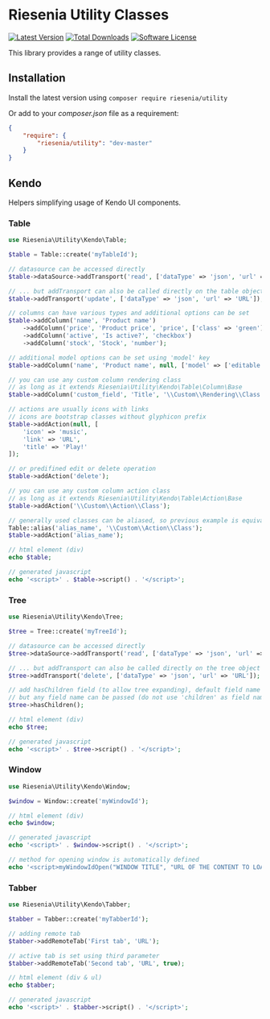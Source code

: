 # Riesenia Utility Classes

[![Latest Version](https://img.shields.io/packagist/v/riesenia/utility.svg?style=flat-square)](https://packagist.org/packages/riesenia/utility)
[![Total Downloads](https://img.shields.io/packagist/dt/riesenia/utility.svg?style=flat-square)](https://packagist.org/packages/riesenia/utility)
[![Software License](https://img.shields.io/badge/license-MIT-brightgreen.svg?style=flat-square)](LICENSE.md)

This library provides a range of utility classes.

## Installation

Install the latest version using `composer require riesenia/utility`

Or add to your *composer.json* file as a requirement:

```json
{
    "require": {
        "riesenia/utility": "dev-master"
    }
}
```

## Kendo

Helpers simplifying usage of Kendo UI components.

### Table

```php
use Riesenia\Utility\Kendo\Table;

$table = Table::create('myTableId');

// datasource can be accessed directly
$table->dataSource->addTransport('read', ['dataType' => 'json', 'url' => 'URL']);

// ... but addTransport can also be called directly on the table object
$table->addTransport('update', ['dataType' => 'json', 'url' => 'URL']);

// columns can have various types and additional options can be set
$table->addColumn('name', 'Product name')
    ->addColumn('price', 'Product price', 'price', ['class' => 'green'])
    ->addColumn('active', 'Is active?', 'checkbox')
    ->addColumn('stock', 'Stock', 'number');

// additional model options can be set using 'model' key
$table->addColumn('name', 'Product name', null, ['model' => ['editable' => false]]);

// you can use any custom column rendering class
// as long as it extends Riesenia\Utility\Kendo\Table\Column\Base
$table->addColumn('custom_field', 'Title', '\\Custom\\Rendering\\Class');

// actions are usually icons with links
// icons are bootstrap classes without glyphicon prefix
$table->addAction(null, [
    'icon' => 'music',
    'link' => 'URL',
    'title' => 'Play!'
]);

// or predifined edit or delete operation
$table->addAction('delete');

// you can use any custom column action class
// as long as it extends Riesenia\Utility\Kendo\Table\Action\Base
$table->addAction('\\Custom\\Action\\Class');

// generally used classes can be aliased, so previous example is equivalent to
Table::alias('alias_name', '\\Custom\\Action\\Class');
$table->addAction('alias_name');

// html element (div)
echo $table;

// generated javascript
echo '<script>' . $table->script() . '</script>';
```

### Tree

```php
use Riesenia\Utility\Kendo\Tree;

$tree = Tree::create('myTreeId');

// datasource can be accessed directly
$tree->dataSource->addTransport('read', ['dataType' => 'json', 'url' => 'URL']);

// ... but addTransport can also be called directly on the tree object
$tree->addTransport('delete', ['dataType' => 'json', 'url' => 'URL']);

// add hasChildren field (to allow tree expanding), default field name is 'hasChildren'
// but any field name can be passed (do not use 'children' as field name)
$tree->hasChildren();

// html element (div)
echo $tree;

// generated javascript
echo '<script>' . $tree->script() . '</script>';
```

### Window

```php
use Riesenia\Utility\Kendo\Window;

$window = Window::create('myWindowId');

// html element (div)
echo $window;

// generated javascript
echo '<script>' . $window->script() . '</script>';

// method for opening window is automatically defined
echo '<script>myWindowIdOpen("WINDOW TITLE", "URL OF THE CONTENT TO LOAD");</script>';
```

### Tabber

```php
use Riesenia\Utility\Kendo\Tabber;

$tabber = Tabber::create('myTabberId');

// adding remote tab
$tabber->addRemoteTab('First tab', 'URL');

// active tab is set using third parameter
$tabber->addRemoteTab('Second tab', 'URL', true);

// html element (div & ul)
echo $tabber;

// generated javascript
echo '<script>' . $tabber->script() . '</script>';
```
